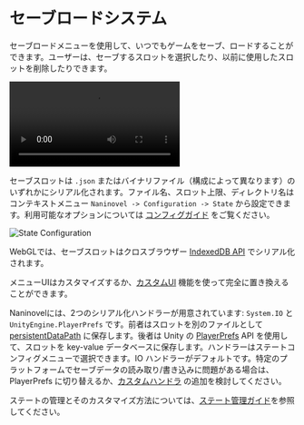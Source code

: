 # セーブロードシステム

セーブロードメニューを使用して、いつでもゲームをセーブ、ロードすることができます。ユーザーは、セーブするスロットを選択したり、以前に使用したスロットを削除したりできます。

![](https://i.gyazo.com/a7109097f6abbeea16d6fe773bfffb3f.mp4)

セーブスロットは `.json` またはバイナリファイル（構成によって異なります）のいずれかにシリアル化されます。ファイル名、スロット上限、ディレクトリ名はコンテキストメニュー `Naninovel -> Configuration -> State` から設定できます。利用可能なオプションについては [コンフィグガイド](/ja/guide/configuration#state) をご覧ください。

![State Configuration](https://i.gyazo.com/f9a2462d19eb228224f1dcd5302d6b1c.png)

WebGLでは、セーブスロットはクロスブラウザー [IndexedDB API](https://en.wikipedia.org/wiki/Indexed_Database_API) でシリアル化されます。

メニューUIはカスタマイズするか、[カスタムUI](/ja/guide/user-interface#カスタムUI) 機能を使って完全に置き換えることができます。

Naninovelには、2つのシリアル化ハンドラーが用意されています: `System.IO` と `UnityEngine.PlayerPrefs` です。前者はスロットを別のファイルとして [persistentDataPath](https://docs.unity3d.com/ScriptReference/Application-persistentDataPath.html) に保存します。後者は Unity の [PlayerPrefs](https://docs.unity3d.com/ScriptReference/PlayerPrefs.html) API を使用して、スロットを key-value データベースに保存します。ハンドラーはステートコンフィグメニューで選択できます。IO ハンドラーがデフォルトです。特定のプラットフォームでセーブデータの読み取り/書き込みに問題がある場合は、PlayerPrefs に切り替えるか、[カスタムハンドラ](/ja/guide/state-management#カスタムシリアル化ハンドラー) の追加を検討してください。

ステートの管理とそのカスタマイズ方法については、[ステート管理ガイド](/ja/guide/state-management)を参照してください。

